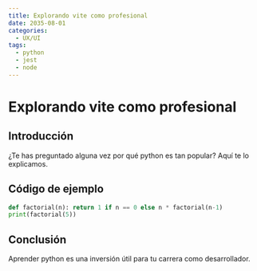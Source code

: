 ```yaml
---
title: Explorando vite como profesional
date: 2035-08-01
categories:
  - UX/UI
tags:
  - python
  - jest
  - node
---
```


# Explorando vite como profesional

## Introducción

¿Te has preguntado alguna vez por qué python es tan popular? Aquí te lo explicamos.

## Código de ejemplo

```python
def factorial(n): return 1 if n == 0 else n * factorial(n-1)
print(factorial(5))
```

## Conclusión

Aprender python es una inversión útil para tu carrera como desarrollador.